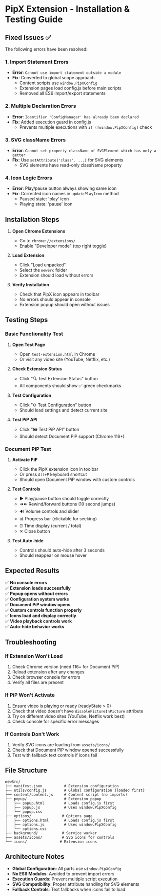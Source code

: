 # PipX Extension - Installation & Testing Guide

## Fixed Issues ✅

The following errors have been resolved:

### 1. Import Statement Errors
- **Error**: `Cannot use import statement outside a module`
- **Fix**: Converted to global scope approach
  - Content scripts use `window.PipXConfig` 
  - Extension pages load config.js before main scripts
  - Removed all ES6 import/export statements

### 2. Multiple Declaration Errors  
- **Error**: `Identifier 'ConfigManager' has already been declared`
- **Fix**: Added execution guard in config.js
  - Prevents multiple executions with `if (!window.PipXConfig)` check

### 3. SVG className Errors
- **Error**: `Cannot set property className of SVGElement which has only a getter`
- **Fix**: Use `setAttribute('class', ...)` for SVG elements
  - SVG elements have read-only className property

### 4. Icon Logic Errors
- **Error**: Play/pause button always showing same icon
- **Fix**: Corrected icon names in `updatePlayIcon` method
  - Paused state: 'play' icon
  - Playing state: 'pause' icon

## Installation Steps

1. **Open Chrome Extensions**
   - Go to `chrome://extensions/`
   - Enable "Developer mode" (top right toggle)

2. **Load Extension**
   - Click "Load unpacked"
   - Select the `newSrc` folder
   - Extension should load without errors

3. **Verify Installation**
   - Check that PipX icon appears in toolbar
   - No errors should appear in console
   - Extension popup should open without issues

## Testing Steps

### Basic Functionality Test
1. **Open Test Page**
   - Open `test-extension.html` in Chrome
   - Or visit any video site (YouTube, Netflix, etc.)

2. **Check Extension Status**
   - Click "🔍 Test Extension Status" button
   - All components should show ✅ green checkmarks

3. **Test Configuration**
   - Click "⚙️ Test Configuration" button  
   - Should load settings and detect current site

4. **Test PiP API**
   - Click "🖼️ Test PiP API" button
   - Should detect Document PiP support (Chrome 116+)

### Document PiP Test
1. **Activate PiP**
   - Click the PipX extension icon in toolbar
   - Or press `Alt+P` keyboard shortcut
   - Should open Document PiP window with custom controls

2. **Test Controls**
   - ▶️ Play/pause button should toggle correctly
   - ⏪⏩ Rewind/forward buttons (10 second jumps)
   - 🔊 Volume controls and slider
   - 📊 Progress bar (clickable for seeking)
   - ⏰ Time display (current / total)
   - ✕ Close button

3. **Test Auto-hide**
   - Controls should auto-hide after 3 seconds
   - Should reappear on mouse hover

## Expected Results

✅ **No console errors**  
✅ **Extension loads successfully**  
✅ **Popup opens without errors**  
✅ **Configuration system works**  
✅ **Document PiP window opens**  
✅ **Custom controls function properly**  
✅ **Icons load and display correctly**  
✅ **Video playback controls work**  
✅ **Auto-hide behavior works**  

## Troubleshooting

### If Extension Won't Load
1. Check Chrome version (need 116+ for Document PiP)
2. Reload extension after any changes
3. Check browser console for errors
4. Verify all files are present

### If PiP Won't Activate  
1. Ensure video is playing or ready (readyState > 0)
2. Check that video doesn't have `disablePictureInPicture` attribute
3. Try on different video sites (YouTube, Netflix work best)
4. Check console for specific error messages

### If Controls Don't Work
1. Verify SVG icons are loading from `assets/icons/`
2. Check that Document PiP window opened successfully  
3. Test with fallback text controls if icons fail

## File Structure

```
newSrc/
├── manifest.json          # Extension configuration
├── utils/config.js        # Global configuration (loaded first)
├── content/content.js     # Content script (no imports)
├── popup/                 # Extension popup
│   ├── popup.html         # Loads config.js first
│   ├── popup.js           # Uses window.PipXConfig
│   └── popup.css
├── options/              # Options page  
│   ├── options.html       # Loads config.js first
│   ├── options.js         # Uses window.PipXConfig
│   └── options.css
├── background/           # Service worker
├── assets/icons/         # SVG icons for controls
└── icons/               # Extension icons
```

## Architecture Notes

- **Global Configuration**: All parts use `window.PipXConfig`
- **No ES6 Modules**: Avoided to prevent import errors
- **Execution Guards**: Prevent multiple script execution
- **SVG Compatibility**: Proper attribute handling for SVG elements
- **Fallback Controls**: Text fallbacks when icons fail to load 